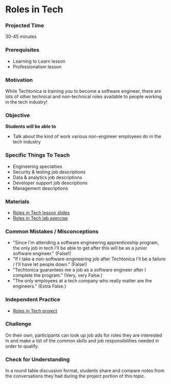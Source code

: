 # Roles in Tech

### Projected Time
30-45 minutes

### Prerequisites
- Learning to Learn lesson
- Professionalism lesson

### Motivation
While Techtonica is training you to become a software engineer, there are lots of other technical and non-technical roles available to people working in the tech industry!

### Objective
**Students will be able to** 
- Talk about the kind of work various non-engineer employees do in the tech industry

### Specific Things To Teach
- Engineering specialties
- Security & testing job descriptions
- Data & analytics job descriptions
- Developer support job descriptions
- Management descriptions

### Materials
- [Roles in Tech lesson slides](https://docs.google.com/presentation/d/1thHjKNbpTh3lp6BtFjSS5HqgCrMQl9EO9LdLgLHBdMA/edit?usp=sharing)
- [Roles in Tech lab exercise](https://github.com/Techtonica/curriculum/blob/master/roles-in-tech/lab-exercise.md)

### Common Mistakes / Misconceptions
- "Since I'm attending a software engineering apprenticeship program, the only job in tech I'll be able to get after this will be as a junior software engineer." (False!)
- "If I take a non-software-engineering job after Techtonica I'll be a failure / I'll have let people down." (False!)
- "Techtonica guarantees me a job as a software engineer after I complete the program." (Very, very False.)
- "The only employees at a tech company who really matter are the engineers." (Extra False.)

### Independent Practice
- [Roles in Tech project](https://github.com/Techtonica/curriculum/blob/master/roles-in-tech/lab-exercise.md)

### Challenge
On their own, participants can look up job ads for roles they are interested in and make a list of the common skills and job responsibilities needed in order to qualify.

### Check for Understanding
In a round table discussion format, students share and compare notes from the conversations they had during the project portion of this topic.
